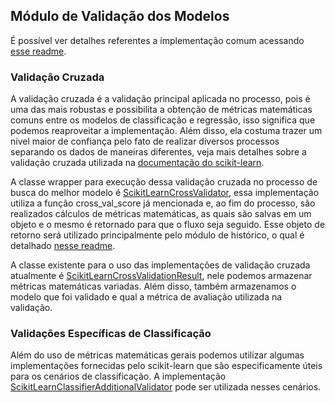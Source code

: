 ## Módulo de Validação dos Modelos

É possível ver detalhes referentes a implementação comum acessando [esse readme]().

### Validação Cruzada

A validação cruzada é a validação principal aplicada no processo, pois é uma das mais
robustas e possibilita a obtenção de métricas matemáticas comuns entre os modelos de
classificação e regressão, isso significa que podemos reaproveitar a implementação. Além
disso, ela costuma trazer um nível maior de confiança pelo fato de realizar diversos processos
separando os dados de maneiras diferentes, veja mais detalhes sobre a validação cruzada
utilizada na [documentação do scikit-learn](https://scikit-learn.org/stable/modules/generated/sklearn.model_selection.cross_val_score.html).

A classe wrapper para execução dessa validação cruzada no processo de busca do melhor
modelo é [ScikitLearnCrossValidator](), essa implementação utiliza a função cross_val_score já mencionada
e, ao fim do processo, são realizados cálculos de métricas matemáticas, as quais são salvas
em um objeto e o mesmo é retornado para que o fluxo seja seguido. Esse objeto de retorno
será utilizado principalmente pelo módulo de histórico, o qual é detalhado [nesse readme](https://github.com/nikolasluiz123/MLModelTunner/blob/master/scikit_learn/history_manager/README.md).

A classe existente para o uso das implementações de validação cruzada atualmente é [ScikitLearnCrossValidationResult](https://github.com/nikolasluiz123/MLModelTunner/blob/master/scikit_learn/validator/results/cross_validation.py#L6),
nele podemos armazenar métricas matemáticas variadas. Além disso, também armazenamos o modelo que foi validado e qual
a métrica de avaliação utilizada na validação.

### Validações Específicas de Classificação

Além do uso de métricas matemáticas gerais podemos utilizar algumas implementações fornecidas
pelo scikit-learn que são especificamente úteis para os cenários de classificação. A implementação
[ScikitLearnClassifierAdditionalValidator](ClassifierAdditionalValidator) pode ser utilizada nesses cenários.
